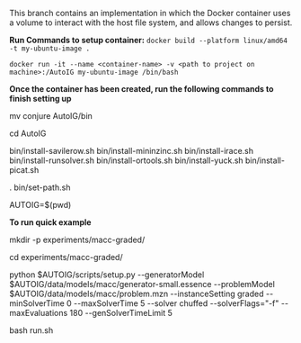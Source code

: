 This branch contains an implementation in which the Docker container uses a volume to interact with the host file system, and allows changes to persist.

**Run Commands to setup container:**
`docker build --platform linux/amd64 -t my-ubuntu-image .`

`docker run -it --name <container-name> -v <path to project on machine>:/AutoIG my-ubuntu-image /bin/bash`

**Once the container has been created, run the following commands to finish setting up**

mv conjure AutoIG/bin

cd AutoIG

bin/install-savilerow.sh 
bin/install-mininzinc.sh
bin/install-irace.sh
bin/install-runsolver.sh 
bin/install-ortools.sh
bin/install-yuck.sh
bin/install-picat.sh

. bin/set-path.sh

AUTOIG=$(pwd)


**To run quick example**

mkdir -p experiments/macc-graded/

cd experiments/macc-graded/

python $AUTOIG/scripts/setup.py --generatorModel $AUTOIG/data/models/macc/generator-small.essence --problemModel $AUTOIG/data/models/macc/problem.mzn --instanceSetting graded --minSolverTime 0 --maxSolverTime 5 --solver chuffed --solverFlags="-f" --maxEvaluations 180 --genSolverTimeLimit 5

bash run.sh
